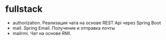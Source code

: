 # fullstack
- authorization. Реализация чата на основе REST Api через Spring Boot
- mail. Spring Email. Получение и отправка почты
- mailrmi. Чат на основе RMI.
